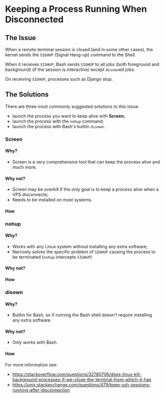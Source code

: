 Keeping a Process Running When Disconnected
===========================================

The Issue
---------

When a remote terminal session is closed (and in some other cases), the kernel sends the `SIGHUP` (Signal Hang-up) command to the 
Shell.

When it receives `SIGHUP`, Bash sends `SIGHUP` to all jobs (both foreground and background) (if the session is interactive) except 
`disown`ed jobs.

On receiving `SIGHUP`, processes such as Django stop.


The Solutions
-------------

There are three most commonly suggested solutions to this issue:

- launch the process you want to keep alive with **Screen**;
- launch the process with the `nohup` command;
- launch the process with Bash's builtin `disown`.

### Screen ###

#### Why? ####

- Screen is a very comprehensive tool that can keep the process alive and much more.

#### Why not? ####

- Screen may be overkill if the only goal is to keep a process alive when a VPS disconnects;
- Needs to be installed on most systems.

#### How ####


### nohup ###

#### Why? ####

- Works with any Linux system without installing any extra software;
- Narrowly solves the specific problem of `SIGHUP` causing the process to be terminated (`nohup` intercepts `SIGHUP`)

#### Why not? ####

#### How ####

### disown ###


#### Why? ####

- Builtin for Bash, so if running the Bash shell doesn't require installing any extra software.

#### Why not? ####

- Only works with Bash.

#### How ####




For more information see: 
- <https://stackoverflow.com/questions/32780706/does-linux-kill-background-processes-if-we-close-the-terminal-from-which-it-has>
- <https://unix.stackexchange.com/questions/479/keep-ssh-sessions-running-after-disconnection>

